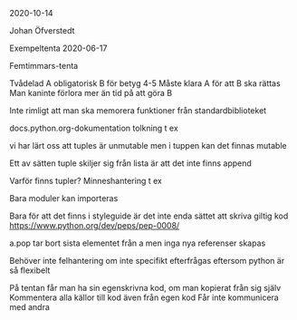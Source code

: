 2020-10-14

Johan Öfverstedt

Exempeltenta 2020-06-17

Femtimmars-tenta

Tvådelad
A obligatorisk
B för betyg 4-5
Måste klara A för att B ska rättas
Man kaninte förlora mer än tid på att göra B

Inte rimligt att man ska memorera funktioner från standardbiblioteket

docs.python.org-dokumentation tolkning t ex

vi har lärt oss att tuples är unmutable men i tuppen kan det finnas mutable

Ett av sätten tuple skiljer sig från lista är att det inte finns append

Varför finns tupler? Minneshantering t ex

Bara moduler kan importeras

Bara för att det finns i styleguide är det inte enda sättet att skriva giltig kod
https://www.python.org/dev/peps/pep-0008/

a.pop tar bort sista elementet från a men inga nya referenser skapas 

Behöver inte felhantering om inte specifikt efterfrågas eftersom python är så flexibelt

På tentan får man ha sin egenskrivna kod, om man kopierat från sig själv
Kommentera alla källor till kod även från egen kod
Får inte kommunicera med andra


 

